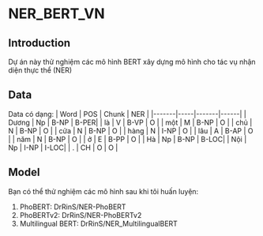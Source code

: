 # NER_BERT_VN

## Introduction
Dự án này thử nghiệm các mô hình BERT xây dựng mô hình cho tác vụ nhận diện thực thể (NER)

## Data
Data có dạng:
| Word  | POS | Chunk | NER  |
|-------|-----|-------|------|
| Dương | Np  | B-NP  | B-PER|
| là    | V   | B-VP  | O    |
| một   | M   | B-NP  | O    |
| chủ   | N   | B-NP  | O    |
| cửa   | N   | B-NP  | O    |
| hàng  | N   | I-NP  | O    |
| lâu   | A   | B-AP  | O    |
| năm   | N   | B-NP  | O    |
| ở     | E   | B-PP  | O    |
| Hà    | Np  | B-NP  | B-LOC|
| Nội   | Np  | I-NP  | I-LOC|
| .     | CH  | O     | O    |

## Model

Bạn có thể thử nghiệm các mô hình sau khi tôi huấn luyện:
1. PhoBERT: DrRinS/NER-PhoBERT
2. PhoBERTv2: DrRinS/NER-PhoBERTv2
3. Multilingual BERT: DrRinS/NER_MultilingualBERT